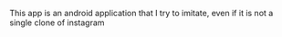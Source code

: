 This app is an android application that I try to imitate, even if it is not a single clone of instagram
